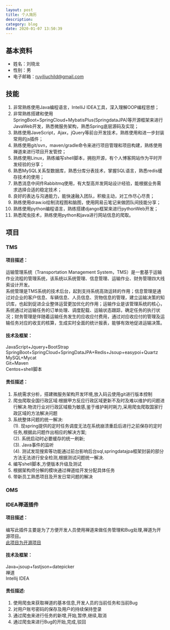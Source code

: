 ```yaml
---
layout: post
title: 个人简历
description: 
category: blog
date: 2020-01-07 13:50:39
---
```


## 基本资料
- 姓名：刘晓龙 
- 性别：男  
- 电子邮箱：ruyiliuchild@gmail.com

## 技能
1. 非常熟练使用Java编程语言，IntelliJ IDEA工具，深入理解OOP编程思想；
2. 非常熟练搭建和使用SpringBoot+SpringCloud+MybatisPlus(SpringdataJPA)等开源框架来进行JavaWeb开发，熟悉微服务架构，熟悉Spring底层源码及实现；
3. 熟练使用JaveScript，Ajax，jQuery等前台开发技术，熟练使用和进一步封装常用的js插件；
4. 熟练使用git/svn，maven/gradle命令来进行项目管理和项目构建，熟练使用禅道来进行项目开发管控；
5. 熟练使用Linux，熟练编写shell脚本，拥抱开源，有个人博客网站作为平时开发经验的分享；
6. 熟悉MySQL关系型数据库，熟悉分库分表技术，掌握SQL语言，熟悉redis缓存技术的使用；
7. 熟悉消息中间件Rabbitmq使用，有大型高并发网站设计经验，能根据业务需求选择合适的稳定技术；
8. 良好的表达与沟通能力，能快速融入团队，积极主动，对工作尽心尽责；
9. 熟练使用draw.io绘制流程图和脑图，使用网易云笔记来做团队间技能分享；
10. 熟练使用python编程语言，熟练搭建django框架来进行pythonWeb开发；
11. 熟悉爬虫技术，熟练使用python和java进行网站信息的爬取。

## 项目
### TMS
#### 项目描述：
运输管理系统（Transportation Management System，TMS）是一套基于运输作业流程的管理系统，该系统以系统管理、信息管理、运输作业、财务管理四大线索设计开发。  
系统管理是TMS系统的技术后台，起到支持系统高效运转的作用；信息管理是通过对企业的客户信息、车辆信息、人员信息、货物信息的管理，建立运输决策的知识库，也起到促进企业整体运营更加优化的作用；运输作业是该管理系统的核心，系统通过对运输任务的订单处理、调度配载、运输状态跟踪，确定任务的执行状况；财务管理是伴随着运输任务发生的应收应付费用，通过对应收应付的管理及运输任务对应的收支的核算，生成实时全面的统计报表，能够有效地促进运输决策。
#### 技术及框架： 
JavaScript+Jquery+BootStrap  
SpringBoot+SpringCloud+SpringDataJPA+Redis+Jsoup+easypoi+Quartz  
MySQL+Mycat  
Git+Maven  
Centos+shell脚本  
#### 责任描述：
1. 系统需求分析，搭建微服务架构开发环境,放入码云使用git进行版本控制  
2. 爬虫爬取全国行政区域:根据甲方反应行政区域更新不及时及难以维护的问题进行解决.物流行业对行政区域极为敏感,鉴于维护耗时耗力,采用爬虫爬取国家行政区域的方法解决问题
3. 系统整体问题的统一解决:  
(1). 现spring提供的定时任务调度无法在系统崩溃重启后进行之前保存的定时任务,根据此问题作出相应的解决方案;  
(2). 系统启动时必要缓存的统一刷新;  
(3). Java事件的监听  
(4). 测试发现搜索等功能通过前台影响后台sql,springdatajpa框架封装的部分方法无法进行安全检测,根据测试问题统一解决.  
4. 编写shell脚本,方便版本升级及测试
5. 根据架构师分解的模块通过禅道给开发分配具体任务
6. 带新员工熟悉项目及开发日常问题的解决
### OMS

### IDEA禅道插件
#### 项目描述：
编写此插件主要是为了方便开发人员使用禅道来做任务管理和Bug处理,禅道为开源项目。  
[此项目为开源项目](https://gitee.com/herolxl/zentao)
#### 技术及框架： 
Java+jsoup+fastjson+datepicker  
禅道  
Intellij IDEA
#### 责任描述: 
1. 使用爬虫来获取禅道的基本信息,开发人员的当前任务和当前Bug
2. 对用户账号密码的保存及用户的持续保持登录
3. 通过爬虫来进行任务的新增,开始,暂停,继续,取消
4. 通过爬虫来进行Bug的开始,完成,驳回


























